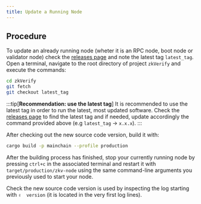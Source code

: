 ```yaml
---
title: Update a Running Node
---
```


## Procedure


To update an already running node (wheter it is an RPC node, boot node or validator node) check the [releases page](https://github.com/zkVerify/compose-zkverify-simplified/releases) and note the latest tag `latest_tag`.
Open a terminal, navigate to the root directory of project `zkVerify` and execute the commands:

```bash
cd zkVerify
git fetch
git checkout latest_tag
```

:::tip[**Recommendation: use the latest tag**]
It is recommended to use the latest tag in order to run the latest, most updated software. Check the [releases page](https://github.com/zkVerify/compose-zkverify-simplified/releases) to find the latest tag and if needed, update accordingly the command provided above (e.g `latest_tag` -> `x.x.x`).
:::

After checking out the new source code version, build it with:

```bash
cargo build -p mainchain --profile production
```

After the building process has finished, stop your currently running node by pressing `ctrl+c` in the associated terminal and restart it with `target/production/zkv-node` using the same command-line arguments you previously used to start your node.

Check the new source code version is used by inspecting the log starting with `✌️  version` (it is located in the very first log lines).

